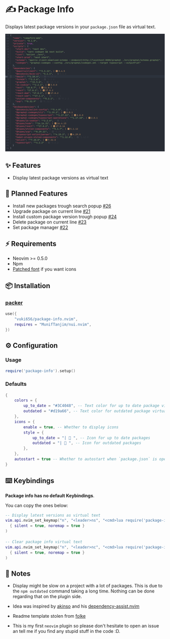 # ✍️ Package Info

Displays latest package versions in your `package.json` file as virtual text.

![Package Info Screenshot](./media/screen.png)

## ✨ Features

- Display latest package versions as virtual text

## 🚀 Planned Features

- Install new packages trough search popup [#26](https://github.com/vuki656/package-info.nvim/issues/26)
- Upgrade package on current line [#21](https://github.com/vuki656/package-info.nvim/issues/21)
- Install custom package version trough popup [#24](https://github.com/vuki656/package-info.nvim/issues/24)
- Delete package on current line [#23](https://github.com/vuki656/package-info.nvim/issues/23)
- Set package manager [#22](https://github.com/vuki656/package-info.nvim/issues/22)

## ⚡️ Requirements

- Neovim >= 0.5.0
- Npm
- [Patched font](https://github.com/ryanoasis/nerd-fonts/tree/gh-pages) if you
want icons

## 📦 Installation

### [packer](https://github.com/wbthomason/packer.nvim)

```lua
use({
    "vuki656/package-info.nvim",
    requires = "MunifTanjim/nui.nvim",
})
```

## ⚙️ Configuration

### Usage

```lua
require('package-info').setup()
```

### Defaults

```lua
{
    colors = {
        up_to_date = "#3C4048", -- Text color for up to date package virtual text
        outdated = "#d19a66", -- Text color for outdated package virtual text
    },
    icons = {
        enable = true, -- Whether to display icons
        style = {
            up_to_date = "|  ", -- Icon for up to date packages
            outdated = "|  ", -- Icon for outdated packages
        },
    },
    autostart = true -- Whether to autostart when `package.json` is opened
}
```

## ⌨️  Keybindings

**Package info has no default Keybindings**.

You can copy the ones below:

```lua
-- Display latest versions as virtual text
vim.api.nvim_set_keymap("n", "<leader>ns", "<cmd>lua require('package-info').show()<cr>",
  { silent = true, noremap = true }
)

-- Clear package info virtual text
vim.api.nvim_set_keymap("n", "<leader>nc", "<cmd>lua require('package-info').hide()<cr>",
  { silent = true, noremap = true }
)
```

## 📝 Notes

- Display might be slow on a project with a lot of packages. This is due to the
`npm outdated` command taking a long time. Nothing can be done regarding
that on the plugin side.

- Idea was inspired by [akinso](https://github.com/akinsho) and his [dependency-assist.nvim](Dependency-assist.nvim)

- Readme template stolen from [folke](https://github.com/folke)

- This is my first `neovim` plugin so please don't hesitate to
open an issue an tell me if you find any stupid stuff in the code :D.

